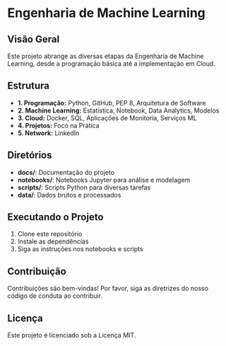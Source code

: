 # Engenharia de Machine Learning

## Visão Geral
Este projeto abrange as diversas etapas da Engenharia de Machine Learning, desde a programação básica até a implementação em Cloud.

## Estrutura
- **1. Programação:** Python, GitHub, PEP 8, Arquitetura de Software
- **2. Machine Learning:** Estatística, Notebook, Data Analytics, Modelos
- **3. Cloud:** Docker, SQL, Aplicações de Monitoria, Serviços ML
- **4. Projetos:** Foco na Prática
- **5. Network:** LinkedIn

## Diretórios
- **docs/**: Documentação do projeto
- **notebooks/**: Notebooks Jupyter para análise e modelagem
- **scripts/**: Scripts Python para diversas tarefas
- **data/**: Dados brutos e processados

## Executando o Projeto
1. Clone este repositório
2. Instale as dependências
3. Siga as instruções nos notebooks e scripts

## Contribuição
Contribuições são bem-vindas! Por favor, siga as diretrizes do nosso código de conduta ao contribuir.

## Licença
Este projeto é licenciado sob a Licença MIT.
